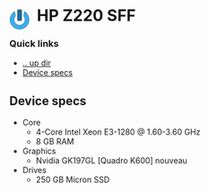 # HP Z220 SFF <img style="margin: 6px 13px 0px 0px" align="left" src="../../art/logo_36x36.png" />

### Quick links
* [.. up dir](../../README.md)
* [Device specs](#device-specs)

## Device specs
* Core
  * 4-Core Intel Xeon E3-1280 @ 1.60-3.60 GHz
  * 8 GB RAM
* Graphics
  * Nvidia GK197GL [Quadro K600] nouveau
* Drives
  * 250 GB Micron SSD

<!-- 
vim: ts=2:sw=2:sts=2
-->
